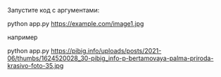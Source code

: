 Запустите код с аргументами:

python app.py https://example.com/image1.jpg

например

python app.py https://pibig.info/uploads/posts/2021-06/thumbs/1624520028_30-pibig_info-p-bertamovaya-palma-priroda-krasivo-foto-35.jpg